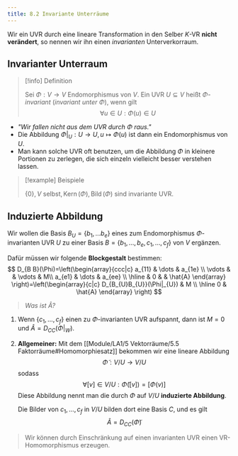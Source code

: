 ```yaml
---
title: 8.2 Invariante Unterräume
---
```


Wir ein UVR durch eine lineare Transformation in den Selber $K$-VR **nicht verändert**, so nennen wir ihn einen *invarianten* Unterverkorraum.

## Invarianter Unterraum

> [!info] Definition 
> 
> Sei $\Phi:V \to V$ Endomorphismus von $V$.
> Ein UVR $U \subseteq V$ heißt $\Phi$-*invariant* (*invariant unter* $\Phi$),
> wenn gilt 
> $$
> \forall u \in U:\Phi(u) \in U
> $$

- *"Wir fallen nicht aus dem UVR durch $\Phi$ raus."*
- Die Abbildung $\Phi|_{U}: U \to U, u \mapsto \Phi(u)$ ist dann ein Endomorphismus von $U$.
- Man kann solche UVR oft benutzen, um die Abbildung $\Phi$ in kleinere Portionen zu zerlegen, die sich einzeln vielleicht besser verstehen lassen.

> [!example] Beispiele
> 
> $\{ 0 \}, V \text{ selbst}, \operatorname{Kern}(\Phi), \operatorname{Bild}(\Phi)$ sind invariante UVR.

## Induzierte Abbildung

Wir wollen die Basis $B_{U}=\{ b_{1},\dots b_{e} \}$ eines zum Endomorphismus $\Phi$-invarianten UVR $U$ zu einer Basis $B=\{ b_{1},\dots,b_{e},c_{1},\dots,c_{f} \}$ von $V$ ergänzen.

Dafür müssen wir folgende **Blockgestalt** bestimmen:
$$
D_{B B}(\Phi)=\left(\begin{array}{ccc|c}
a_{11} & \dots & a_{1e}  \\
\vdots &  & \vdots  & M\\
a_{e1} & \dots & a_{ee} \\
\hline & 0 & & \hat{A}
\end{array} \right)=\left(\begin{array}{c|c}
D_{B_{U}B_{U}}(\Phi|_{U}) & M \\ 
\hline 0 & \hat{A}
\end{array} \right)
$$

> *Was ist $\hat{A}$?*

1. Wenn $\{ c_{1},\dots ,c_{f} \}$ einen zu $\Phi$-invarianten UVR aufspannt, dann ist $M=0$ und $\hat{A}=D_{C C}(\Phi|_{W})$.

2. **Allgemeiner:** Mit dem [[Module/LA1/5 Vektorräume/5.5 Faktorräume#Homomorphiesatz]] bekommen wir eine lineare Abbildung 
   $$
   \widetilde{\Phi}: V / U \longrightarrow V / U
   $$
   sodass 
   $$
   \forall[v] \in V / U: \widetilde{\Phi}([v])=[\Phi(v)]
   $$
   Diese Abbildung nennt man die durch $\Phi$ auf $V / U$ **induzierte Abbildung**.
   
   Die Bilder von $c_1, \ldots, c_f$ in $V / U$ bilden dort eine Basis $C$, und es gilt
   $$
   \hat{A}=D_{CC}(\widetilde{\Phi})
   $$
> Wir können durch Einschränkung auf einen invarianten UVR einen VR-Homomorphismus erzeugen.